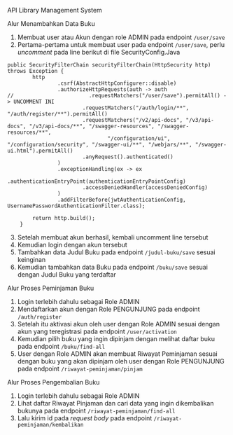 API Library Management System

Alur Menambahkan Data Buku
1. Membuat user atau Akun dengan role ADMIN pada endpoint `/user/save`
2. Pertama-pertama untuk membuat user pada endpoint `/user/save`, perlu _uncomment_ pada line berikut di file SecurityConfig.Java
```
public SecurityFilterChain securityFilterChain(HttpSecurity http) throws Exception {
        http
                .csrf(AbstractHttpConfigurer::disable)
                .authorizeHttpRequests(auth -> auth
//                        .requestMatchers("/user/save").permitAll() -> UNCOMMENT INI
                        .requestMatchers("/auth/login/**", "/auth/register/**").permitAll()
                        .requestMatchers("/v2/api-docs", "/v3/api-docs", "/v3/api-docs/**", "/swagger-resources", "/swagger-resources/**",
                                "/configuration/ui", "/configuration/security", "/swagger-ui/**", "/webjars/**", "/swagger-ui.html").permitAll()
                        .anyRequest().authenticated()
                )
                .exceptionHandling(ex -> ex
                        .authenticationEntryPoint(authenticationEntryPointConfig)
                        .accessDeniedHandler(accessDeniedConfig)
                )
                .addFilterBefore(jwtAuthenticationConfig, UsernamePasswordAuthenticationFilter.class);

        return http.build();
    }
```
3. Setelah membuat akun berhasil, kembali uncomment line tersebut
4. Kemudian login dengan akun tersebut
5. Tambahkan data Judul Buku pada endpoint `/judul-buku/save` sesuai keinginan
6. Kemudian tambahkan data Buku pada endpoint `/buku/save` sesuai dengan Judul Buku yang terdaftar

Alur Proses Peminjaman Buku
1. Login terlebih dahulu sebagai Role ADMIN
2. Mendaftarkan akun dengan Role PENGUNJUNG pada endpoint `/auth/register`
3. Setelah itu aktivasi akun oleh user dengan Role ADMIN sesuai dengan akun yang teregistrasi pada endpoint `/user/activation`
4. Kemudian pilih buku yang ingin dipinjam dengan melihat daftar buku pada endpoint `/buku/find-all`
5. User dengan Role ADMIN akan membuat Riwayat Peminjaman sesuai dengan buku yang akan dipinjam oleh user dengan Role PENGUNJUNG pada endpoint `/riwayat-peminjaman/pinjam`

Alur Proses Pengembalian Buku
1. Login terlebih dahulu sebagai Role ADMIN
2. Lihat daftar Riwayat Pinjaman dan cari data yang ingin dikembalikan bukunya pada endpoint `/riwayat-peminjaman/find-all`
3. Lalu kirim id pada _request body_ pada endpoint `/riwayat-peminjaman/kembalikan`

